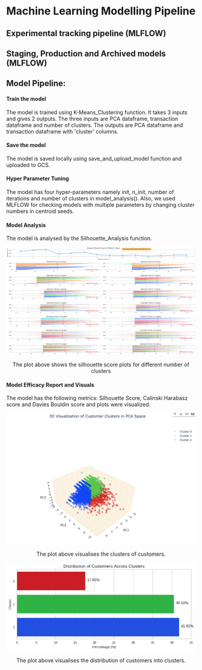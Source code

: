# Machine Learning Modelling Pipeline
## Experimental tracking pipeline (MLFLOW)
## Staging, Production and Archived models (MLFLOW)
## Model Pipeline:
   #### Train the model 
   The model is trained using K-Means_Clustering function. It takes 3 inputs and gives 2 outputs. The three inputs are PCA dataframe, transaction dataframe and number of clusters. The outputs are PCA dataframe and transaction dataframe with 'cluster' columns.
   #### Save the model 
   The model is saved locally using save_and_upload_model function and uploaded to GCS.
   #### Hyper Parameter Tuning
   The model has four hyper-parameters namely init, n_init, number of iterations and number of clusters in model_analysis(). Also, we used MLFLOW for checking models with multiple parameters by changing cluster numbers in centroid seeds.
  #### Model Analysis 
  The model is analysed by the Silhouette_Analysis function.


   ![Silhouette_Analysis](../assets/Silhouette_analysis.png)

<p align="center">The plot above shows the silhouette score plots for different number of clusters</p>
  
  #### Model Efficacy Report and Visuals  
  The model has the following metrics: Silhouette Score, Calinski Harabasz score and Davies Bouldin score and plots were visualized.
  
   ![3D_Visualization_of_clusters](../assets/3D_Visualization_of_clusters.png)

   <p align="center">The plot above visualises the clusters of customers.</p>
   
   ![Distribution_of_clusters](../assets/Distribtion_customers.png)

   <p align="center">The plot above visualises the distribution of customers into clusters.</p>
 

